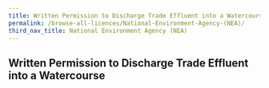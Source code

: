 ```yaml
---
title: Written Permission to Discharge Trade Effluent into a Watercourse
permalink: /browse-all-licences/National-Environment-Agency-(NEA)/
third_nav_title: National Environment Agency (NEA)
---
```

## Written Permission to Discharge Trade Effluent into a Watercourse
